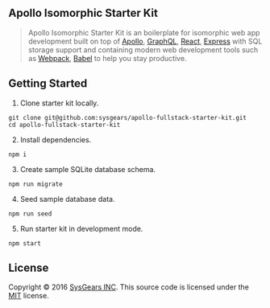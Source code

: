 ## Apollo Isomorphic Starter Kit

> Apollo Isomorphic Starter Kit is an boilerplate for isomorphic web app development built on top 
> of [Apollo](http://www.apollostack.com/), [GraphQL](http://graphql.org/), [React](https://facebook.github.io/react/), 
> [Express](http://expressjs.com/) with SQL storage support and containing modern web development
> tools such as [Webpack](http://webpack.github.io/), [Babel](http://babeljs.io/) to help you stay productive.

## Getting Started

1. Clone starter kit locally.

  ```
  git clone git@github.com:sysgears/apollo-fullstack-starter-kit.git
  cd apollo-fullstack-starter-kit
  ```

2. Install dependencies.

  ```
  npm i
  ```

3. Create sample SQLite database schema.

  ```
  npm run migrate
  ```

4. Seed sample database data.

  ```
  npm run seed
  ```

5. Run starter kit in development mode.

  ```
  npm start
  ```

## License
Copyright © 2016 [SysGears INC](http://sysgears.com). This source code is licensed under the [MIT][] license.

[MIT]: LICENSE
